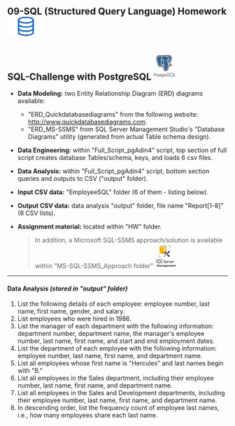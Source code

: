 ## 09-SQL (Structured Query Language) Homework![](/HW/Instructions/sql2.png)
## SQL-Challenge with PostgreSQL ![](/postgres.jpg)
 * **Data Modeling:**  two Entity Relationship Diagram (ERD) diagrams available:
     * "ERD_Quickdatabasediagrams" from the following website: http://www.quickdatabasediagrams.com.
     * "ERD_MS-SSMS" from SQL Server Management Studio's "Database Diagrams" utility (generated from actual Table schema design).
 * **Data Engineering:**  within "Full_Script_pgAdin4" script, top section of full script creates database Tables/schema, keys, and loads 6 csv files.
 * **Data Analysis:**  within "Full_Script_pgAdin4" script, bottom section queries and outputs to CSV ("output" folder).
 * **Input CSV data:**  "EmployeeSQL" folder (6 of them - listing below).
 * **Output CSV data:**  data analysis "output" folder, file name "Report[1-8]" (8 CSV lists).
 * **Assignment material:**  located within "HW" folder.

   > In addition, a Microsoft SQL-SSMS approach/solution is available within "MS-SQL-SSMS_Approach folder" ![](/MS-SQL-SSMS_Approach/ssms.PNG)
--------------------------
#### Data Analysis *(stored in "output" folder)*
1. List the following details of each employee: employee number, last name, first name, gender, and salary.
2. List employees who were hired in 1986.
3. List the manager of each department with the following information: department number, department name, the manager's employee number, last name, first name, and start and end employment dates.
4. List the department of each employee with the following information: employee number, last name, first name, and department name.
5. List all employees whose first name is "Hercules" and last names begin with "B."
6. List all employees in the Sales department, including their employee number, last name, first name, and department name.
7. List all employees in the Sales and Development departments, including their employee number, last name, first name, and department name.
8. In descending order, list the frequency count of employee last names, i.e., how many employees share each last name.
<!--
#### Bonus (Optional)
As you examine the data, you are overcome with a creeping suspicion that the dataset is fake. You surmise that your boss handed you spurious data in order to test the data engineering skills of a new employee. To confirm your hunch, you decide to take the following steps to generate a visualization of the data, with which you will confront your boss:

1. Import the SQL database into Pandas. (Yes, you could read the CSVs directly in Pandas, but you are, after all, trying to prove your technical mettle.) This step may require some research. Feel free to use the code below to get started. Be sure to make any necessary modifications for your username, password, host, port, and database name:
   ```sql
   from sqlalchemy import create_engine
   engine = create_engine('postgresql://localhost:5432/<your_db_name>')
   connection = engine.connect()
   ```
* Consult [SQLAlchemy documentation](https://docs.sqlalchemy.org/en/latest/core/engines.html#postgresql) for more information.
* If using a password, do not upload your password to your GitHub repository. See [https://www.youtube.com/watch?v=2uaTPmNvH0I](https://www.youtube.com/watch?v=2uaTPmNvH0I) and [https://martin-thoma.com/configuration-files-in-python/](https://martin-thoma.com/configuration-files-in-python/) for more information.

2. Create a histogram to visualize the most common salary ranges for employees.
3. Create a bar chart of average salary by title.
-->
